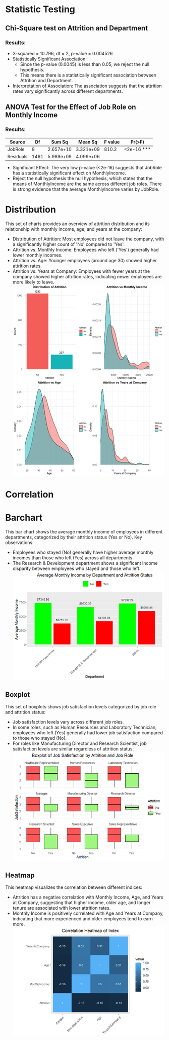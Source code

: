 # Statistic Testing
## Chi-Square test on Attrition and Department
### Results:
* X-squared = 10.796, df = 2, p-value = 0.004526
* Statistically Significant Association: 
  * Since the p-value (0.0045) is less than 0.05, we reject the null hypothesis. 
  * This means there is a statistically significant association between Attrition and Department.
* Interpretation of Association: 
    The association suggests that the attrition rates vary significantly across different departments.

## ANOVA Test for the Effect of Job Role on Monthly Income
### Results:
| Source     | Df   | Sum Sq      | Mean Sq     | F value | Pr(>F)     |
|------------|------|-------------|-------------|---------|------------|
| JobRole    | 8    | 2.657e+10   | 3.321e+09   | 810.2   | <2e-16 *** |
| Residuals  | 1461 | 5.989e+09   | 4.099e+06   |         |            |

* Significant Effect: The very low p-value (<2e-16) suggests that JobRole has a statistically significant effect on MonthlyIncome.
* Reject the null hypothesis the null hypothesis, which states that the means of MonthlyIncome are the same across different job roles. There is strong evidence that the average MonthlyIncome varies by JobRole.

# Distribution
This set of charts provides an overview of attrition distribution and its relationship with monthly income, age, and years at the company:

* Distribution of Attrition: Most employees did not leave the company, with a significantly higher count of 'No' compared to 'Yes'.
* Attrition vs. Monthly Income: Employees who left ('Yes') generally had lower monthly incomes.
* Attrition vs. Age: Younger employees (around age 30) showed higher attrition rates.
* Attrition vs. Years at Company: Employees with fewer years at the company showed higher attrition rates, indicating newer employees are more likely to leave.
![dist](distribution.png)

# Correlation
# Barchart
This bar chart shows the average monthly income of employees in different departments, categorized by their attrition status (Yes or No). Key observations:

* Employees who stayed (No) generally have higher average monthly incomes than those who left (Yes) across all departments.
* The Research & Development department shows a significant income disparity between employees who stayed and those who left.
![cor_1](cor_barchart.png)

## Boxplot
This set of boxplots shows job satisfaction levels categorized by job role and attrition status:

* Job satisfaction levels vary across different job roles.
* In some roles, such as Human Resources and Laboratory Technician, employees who left (Yes) generally had lower job satisfaction compared to those who stayed (No).
* For roles like Manufacturing Director and Research Scientist, job satisfaction levels are similar regardless of attrition status.
![cor_2](cor_boxplot.png)

## Heatmap
This heatmap visualizes the correlation between different indices:

* Attrition has a negative correlation with Monthly Income, Age, and Years at Company, suggesting that higher income, older age, and longer tenure are associated with lower attrition rates.
* Monthly Income is positively correlated with Age and Years at Company, indicating that more experienced and older employees tend to earn more.
![cor_3](cor_heatmap.png)


